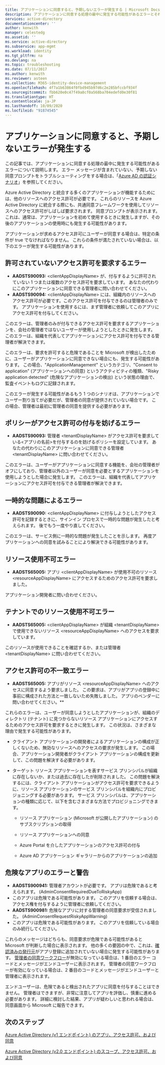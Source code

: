 ```yaml
---
title: アプリケーションに同意すると、予期しないエラーが発生する | Microsoft Docs
description: アプリケーションに同意する処理の最中に発生する可能性があるエラーとそれらに対処する方法について説明します
services: active-directory
documentationcenter: ''
author: kenwith
manager: celestedg
ms.assetid: ''
ms.service: active-directory
ms.subservice: app-mgmt
ms.workload: identity
ms.tgt_pltfrm: na
ms.devlang: na
ms.topic: troubleshooting
ms.date: 07/11/2017
ms.author: kenwith
ms.reviewer: asteen
ms.collection: M365-identity-device-management
ms.openlocfilehash: 4f7a1b63864f0fbd945b97d6c2e285bfccbf934f
ms.sourcegitcommit: fbb620e0c47f49a8cf0a568ba704edefd0e30f81
ms.translationtype: HT
ms.contentlocale: ja-JP
ms.lasthandoff: 10/09/2020
ms.locfileid: "91874545"
---
```

# <a name="unexpected-error-when-performing-consent-to-an-application"></a>アプリケーションに同意すると、予期しないエラーが発生する

この記事では、アプリケーションに同意する処理の最中に発生する可能性があるエラーについて説明します。 エラー メッセージが含まれていない、予期しない同意プロンプトをトラブルシューティングをする場合は、「[Azure AD の認証シナリオ](https://docs.microsoft.com/azure/active-directory/develop/active-directory-authentication-scenarios)」を参照してください。

Azure Active Directory と統合する多くのアプリケーションが機能するためには、他のリソースへのアクセス許可が必要です。 これらのリソースを Azure Active Directory に統合する際にも、共通同意フレームワークを使用してリソースへのアクセス許可がしばしば要求されます。 同意プロンプトが表示されます。これは、通常は、アプリケーションを初めて使用するときに発生しますが、その後のアプリケーションの使用時にも発生する可能性があります。

アプリケーションが求めるアクセス許可にユーザーが同意する場合は、特定の条件が true でなければなりません。 これらの条件が満たされていない場合は、以下のエラーが発生する可能性があります。

## <a name="requesting-not-authorized-permissions-error"></a>許可されていないアクセス許可を要求するエラー
* **AADSTS90093:** &lt;clientAppDisplayName&gt; が、付与するように許可されていない 1 つまたは複数のアクセス許可を要求しています。 あなたの代わりにこのアプリケーションに同意できる管理者に問い合わせてください。
* **AADSTS90094:** &lt;clientAppDisplayName&gt; には、組織内のリソースへのアクセス許可が必要です。このアクセス許可を付与できるのは管理者のみです。 アプリケーションを使用するには、まず管理者に依頼してこのアプリにアクセス許可を付与してください。

このエラーは、管理者のみが付与できるアクセス許可を要求するアプリケーションを、会社の管理者ではないユーザーが使用しようとしたときに発生します。 このエラーは、組織を代表してアプリケーションにアクセス許可を付与できる管理者が解決できます。

このエラーは、要求を許可すると危険であることを Microsoft が検出したために、ユーザーがアプリケーションに同意できない場合にも、発生する可能性があります。 この場合、"ApplicationManagement" というカテゴリ、"Consent to application" (アプリケーションへの同意) というアクティビティの種類、"Risky application detected" (危険なアプリケーションの検出) という状態の理由で、監査イベントもログに記録されます。

このエラーが発生する可能性があるもう 1 つのシナリオは、アプリケーションでユーザー割り当てが必要だが、管理者の同意が提供されていない場合です。 この場合、管理者は最初に管理者の同意を提供する必要があります。   

## <a name="policy-prevents-granting-permissions-error"></a>ポリシーがアクセス許可の付与を妨げるエラー
* **AADSTS90093:** 管理者 &lt;tenantDisplayName&gt; がアクセス許可を要求している&lt;アプリの名前&gt;を付与するのを妨げるポリシーを設定しています。 あなたの代わりにこのアプリケーションに同意できる管理者 &lt;tenantDisplayName&gt; に問い合わせてください。

このエラーは、ユーザーがアプリケーションに同意する機能を、会社の管理者がオフにしており、管理者以外のユーザーが同意を必要とするアプリケーションを使用しようとした場合に発生します。 このエラーは、組織を代表してアプリケーションにアクセス許可を付与できる管理者が解決できます。

## <a name="intermittent-problem-error"></a>一時的な問題によるエラー
* **AADSTS90090:** &lt;clientAppDisplayName&gt; に付与しようとしたアクセス許可を記録するときに、サインイン プロセスで一時的な問題が発生したと考えられます。 後でもう一度やり直してください。

このエラーは、サービス側に一時的な問題が発生したことを示します。 再度アプリケーションへの同意を試みることにより解決できる可能性があります。

## <a name="resource-not-available-error"></a>リソース使用不可エラー
* **AADSTS65005:** アプリ &lt;clientAppDisplayName&gt; が使用不可のリソース &lt;resourceAppDisplayName&gt; にアクセスするためのアクセス許可を要求しました。 

アプリケーション開発者に問い合わせください。

##  <a name="resource-not-available-in-tenant-error"></a>テナントでのリソース使用不可エラー
* **AADSTS65005:** &lt;clientAppDisplayName&gt; が組織 &lt;tenantDisplayName&gt; で使用できないリソース &lt;resourceAppDisplayName&gt; へのアクセスを要求しています。 

このリソースが使用できることを確認するか、または管理者 &lt;tenantDisplayName&gt; に問い合わせてください。

## <a name="permissions-mismatch-error"></a>アクセス許可の不一致エラー
* **AADSTS65005:** アプリがリソース &lt;resourceAppDisplayName&gt; へのアクセスに同意するよう要求しました。 この要求は、アプリがアプリの登録中に事前に構成された方法と一致しないため失敗しました。 アプリのベンダーに問い合わせてください。**

これらのエラーは、ユーザーが同意しようとしたアプリケーションが、組織のディレクトリ (テナント) に見つからないリソース アプリケーションにアクセスするためのアクセス許可を要求するときに発生します。 この状況は、さまざまな理由で発生する可能性があります。

-   クライアント アプリケーションの開発者によるアプリケーションの構成が正しくないため、無効なリソースへのアクセスの要求が発生します。 この場合、アプリケーション開発者がクライアント アプリケーションの構成を更新して、この問題を解決する必要があります。

-   ターゲット リソース アプリケーションを表すサービス プリンシパルが組織に存在しないか、または過去に存在したが削除されました。 この問題を解決するには、クライアント アプリケーションがアクセス許可を要求できるように、リソース アプリケーションのサービス プリンシパルを組織内にプロビジョニングする必要があります。 サービス プリンシパルは、アプリケーションの種類に応じて、以下を含むさまざまな方法でプロビジョニングできます。

    -   リソース アプリケーション (Microsoft が公開したアプリケーション) のサブスクリプションの取得

    -   リソース アプリケーションへの同意

    -   Azure Portal を介したアプリケーションのアクセス許可の付与

    -   Azure AD アプリケーション ギャラリーからのアプリケーションの追加

## <a name="risky-app-error-and-warning"></a>危険なアプリのエラーと警告
* **AADSTS900941:** 管理者アカウントが必要です。 アプリは危険であると考えられます。 (AdminConsentRequiredDueToRiskyApp)
* このアプリは危険である可能性があります。 このアプリを信頼する場合は、アクセス権を付与するように管理者に依頼してください。
* **AADSTS900981:** 危険なアプリに対する管理者の同意要求が受信されました。 (AdminConsentRequestRiskyAppWarning)
* このアプリは危険である可能性があります。 このアプリを信頼している場合のみ続行してください。

これらのメッセージはどちらも、同意要求が危険である可能性があると Microsoft が判断した場合に表示されます。 他の多くの要因の中で、これは、[確認済みの発行元](../develop/publisher-verification-overview.md)がアプリ登録に追加されていない場合に発生する可能性があります。 [管理者の同意ワークフロー](configure-admin-consent-workflow.md)が無効になっている場合は、1 番目のエラー コードとメッセージがエンドユーザーに表示されます。 管理者の同意ワークフローが有効になっている場合は、2 番目のコードとメッセージがエンドユーザーと管理者に表示されます。 

エンドユーザーは、危険であると検出されたアプリに同意を付与することはできません。 管理者はできますが、非常に注意してアプリを評価し、慎重に進める必要があります。 詳細に検討した結果、アプリが疑わしいと思われる場合は、同意画面から Microsoft に報告できます。 

## <a name="next-steps"></a>次のステップ 

[Azure Active Directory (v1 エンドポイント) のアプリ、アクセス許可、および同意](https://docs.microsoft.com/azure/active-directory/active-directory-apps-permissions-consent)<br>

[Azure Active Directory (v2.0 エンドポイント) のスコープ、アクセス許可、および同意](https://docs.microsoft.com/azure/active-directory/develop/active-directory-v2-scopes)


